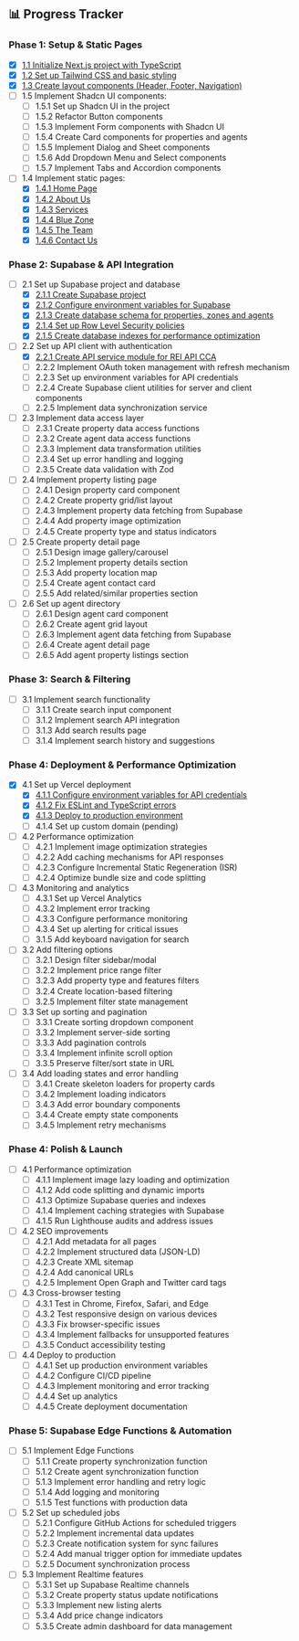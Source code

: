 ## 📊 Progress Tracker

### Phase 1: Setup & Static Pages

- [x] [1.1 Initialize Next.js project with TypeScript](./Progress%20Tracker/Phase1/Task1_Report.md)
- [x] [1.2 Set up Tailwind CSS and basic styling](./Progress%20Tracker/Phase1/Task2_Report.md)
- [x] [1.3 Create layout components (Header, Footer, Navigation)](./Progress%20Tracker/Phase1/Task3_Report.md)
- [ ] 1.5 Implement Shadcn UI components:
  - [ ] 1.5.1 Set up Shadcn UI in the project
  - [ ] 1.5.2 Refactor Button components
  - [ ] 1.5.3 Implement Form components with Shadcn UI
  - [ ] 1.5.4 Create Card components for properties and agents
  - [ ] 1.5.5 Implement Dialog and Sheet components
  - [ ] 1.5.6 Add Dropdown Menu and Select components
  - [ ] 1.5.7 Implement Tabs and Accordion components
- [ ] 1.4 Implement static pages:
  - [x] [1.4.1 Home Page](./Progress%20Tracker/Phase1/Task4_1_Report.md)
  - [x] [1.4.2 About Us](./Progress%20Tracker/Phase1/Task1_4_2_Report.md)
  - [x] [1.4.3 Services](./Progress%20Tracker/Phase1/Task1_4_3_Report.md)
  - [x] [1.4.4 Blue Zone](./Progress%20Tracker/Phase1/Task1_4_4_Report.md)
  - [x] [1.4.5 The Team](./Progress%20Tracker/Phase1/Task1_4_5_Report.md)
  - [x] [1.4.6 Contact Us](./Progress%20Tracker/Phase1/Task1_4_6_Report.md)

### Phase 2: Supabase & API Integration

- [ ] 2.1 Set up Supabase project and database
  - [x] [2.1.1 Create Supabase project](./Progress%20Tracker/Phase2/Task2_1_1_Report.md)
  - [x] [2.1.2 Configure environment variables for Supabase](./Progress%20Tracker/Phase2/Task2_1_2_Report.md)
  - [x] [2.1.3 Create database schema for properties, zones and agents](./Progress%20Tracker/Phase2/Task2_1_3_Report.md)
  - [x] [2.1.4 Set up Row Level Security policies](./Progress%20Tracker/Phase2/Task2_1_4_Report.md)
  - [x] [2.1.5 Create database indexes for performance optimization](./Progress%20Tracker/Phase2/Task2_1_5_Report.md)
- [ ] 2.2 Set up API client with authentication
  - [x] [2.2.1 Create API service module for REI API CCA](./Progress%20Tracker/Phase2/Task2_1_1_Report.md)
  - [ ] 2.2.2 Implement OAuth token management with refresh mechanism
  - [ ] 2.2.3 Set up environment variables for API credentials
  - [ ] 2.2.4 Create Supabase client utilities for server and client components
  - [ ] 2.2.5 Implement data synchronization service
- [ ] 2.3 Implement data access layer
  - [ ] 2.3.1 Create property data access functions
  - [ ] 2.3.2 Create agent data access functions
  - [ ] 2.3.3 Implement data transformation utilities
  - [ ] 2.3.4 Set up error handling and logging
  - [ ] 2.3.5 Create data validation with Zod
- [ ] 2.4 Implement property listing page
  - [ ] 2.4.1 Design property card component
  - [ ] 2.4.2 Create property grid/list layout
  - [ ] 2.4.3 Implement property data fetching from Supabase
  - [ ] 2.4.4 Add property image optimization
  - [ ] 2.4.5 Create property type and status indicators
- [ ] 2.5 Create property detail page
  - [ ] 2.5.1 Design image gallery/carousel
  - [ ] 2.5.2 Implement property details section
  - [ ] 2.5.3 Add property location map
  - [ ] 2.5.4 Create agent contact card
  - [ ] 2.5.5 Add related/similar properties section
- [ ] 2.6 Set up agent directory
  - [ ] 2.6.1 Design agent card component
  - [ ] 2.6.2 Create agent grid layout
  - [ ] 2.6.3 Implement agent data fetching from Supabase
  - [ ] 2.6.4 Create agent detail page
  - [ ] 2.6.5 Add agent property listings section

### Phase 3: Search & Filtering

- [ ] 3.1 Implement search functionality
  - [ ] 3.1.1 Create search input component
  - [ ] 3.1.2 Implement search API integration
  - [ ] 3.1.3 Add search results page
  - [ ] 3.1.4 Implement search history and suggestions

### Phase 4: Deployment & Performance Optimization

- [x] 4.1 Set up Vercel deployment
  - [x] [4.1.1 Configure environment variables for API credentials](./vercelDeployment/deployment_guide.md)
  - [x] [4.1.2 Fix ESLint and TypeScript errors](./vercelDeployment/deployment_guide.md)
  - [x] [4.1.3 Deploy to production environment](./vercelDeployment/deployment_guide.md)
  - [ ] 4.1.4 Set up custom domain (pending)
- [ ] 4.2 Performance optimization
  - [ ] 4.2.1 Implement image optimization strategies
  - [ ] 4.2.2 Add caching mechanisms for API responses
  - [ ] 4.2.3 Configure Incremental Static Regeneration (ISR)
  - [ ] 4.2.4 Optimize bundle size and code splitting
- [ ] 4.3 Monitoring and analytics
  - [ ] 4.3.1 Set up Vercel Analytics
  - [ ] 4.3.2 Implement error tracking
  - [ ] 4.3.3 Configure performance monitoring
  - [ ] 4.3.4 Set up alerting for critical issues
  - [ ] 3.1.5 Add keyboard navigation for search
- [ ] 3.2 Add filtering options
  - [ ] 3.2.1 Design filter sidebar/modal
  - [ ] 3.2.2 Implement price range filter
  - [ ] 3.2.3 Add property type and features filters
  - [ ] 3.2.4 Create location-based filtering
  - [ ] 3.2.5 Implement filter state management
- [ ] 3.3 Set up sorting and pagination
  - [ ] 3.3.1 Create sorting dropdown component
  - [ ] 3.3.2 Implement server-side sorting
  - [ ] 3.3.3 Add pagination controls
  - [ ] 3.3.4 Implement infinite scroll option
  - [ ] 3.3.5 Preserve filter/sort state in URL
- [ ] 3.4 Add loading states and error handling
  - [ ] 3.4.1 Create skeleton loaders for property cards
  - [ ] 3.4.2 Implement loading indicators
  - [ ] 3.4.3 Add error boundary components
  - [ ] 3.4.4 Create empty state components
  - [ ] 3.4.5 Implement retry mechanisms

### Phase 4: Polish & Launch

- [ ] 4.1 Performance optimization
  - [ ] 4.1.1 Implement image lazy loading and optimization
  - [ ] 4.1.2 Add code splitting and dynamic imports
  - [ ] 4.1.3 Optimize Supabase queries and indexes
  - [ ] 4.1.4 Implement caching strategies with Supabase
  - [ ] 4.1.5 Run Lighthouse audits and address issues
- [ ] 4.2 SEO improvements
  - [ ] 4.2.1 Add metadata for all pages
  - [ ] 4.2.2 Implement structured data (JSON-LD)
  - [ ] 4.2.3 Create XML sitemap
  - [ ] 4.2.4 Add canonical URLs
  - [ ] 4.2.5 Implement Open Graph and Twitter card tags
- [ ] 4.3 Cross-browser testing
  - [ ] 4.3.1 Test in Chrome, Firefox, Safari, and Edge
  - [ ] 4.3.2 Test responsive design on various devices
  - [ ] 4.3.3 Fix browser-specific issues
  - [ ] 4.3.4 Implement fallbacks for unsupported features
  - [ ] 4.3.5 Conduct accessibility testing
- [ ] 4.4 Deploy to production
  - [ ] 4.4.1 Set up production environment variables
  - [ ] 4.4.2 Configure CI/CD pipeline
  - [ ] 4.4.3 Implement monitoring and error tracking
  - [ ] 4.4.4 Set up analytics
  - [ ] 4.4.5 Create deployment documentation

### Phase 5: Supabase Edge Functions & Automation

- [ ] 5.1 Implement Edge Functions
  - [ ] 5.1.1 Create property synchronization function
  - [ ] 5.1.2 Create agent synchronization function
  - [ ] 5.1.3 Implement error handling and retry logic
  - [ ] 5.1.4 Add logging and monitoring
  - [ ] 5.1.5 Test functions with production data
- [ ] 5.2 Set up scheduled jobs
  - [ ] 5.2.1 Configure GitHub Actions for scheduled triggers
  - [ ] 5.2.2 Implement incremental data updates
  - [ ] 5.2.3 Create notification system for sync failures
  - [ ] 5.2.4 Add manual trigger option for immediate updates
  - [ ] 5.2.5 Document synchronization process
- [ ] 5.3 Implement Realtime features
  - [ ] 5.3.1 Set up Supabase Realtime channels
  - [ ] 5.3.2 Create property status update notifications
  - [ ] 5.3.3 Implement new listing alerts
  - [ ] 5.3.4 Add price change indicators
  - [ ] 5.3.5 Create admin dashboard for data management
